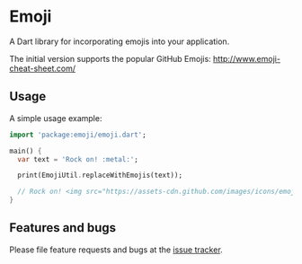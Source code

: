 # Emoji

A Dart library for incorporating emojis into your application.

The initial version supports the popular GitHub Emojis: http://www.emoji-cheat-sheet.com/

## Usage

A simple usage example:

```dart
import 'package:emoji/emoji.dart';

main() {
  var text = 'Rock on! :metal:';

  print(EmojiUtil.replaceWithEmojis(text));

  // Rock on! <img src="https://assets-cdn.github.com/images/icons/emoji/metal.png?v5" class="emoji" />
}
```

## Features and bugs

Please file feature requests and bugs at the [issue tracker][tracker].

[tracker]: http://github.com/woven/emoji/issues